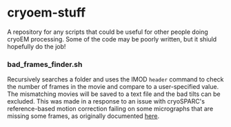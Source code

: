 # cryoem-stuff
A repository for any scripts that could be useful for other people doing cryoEM processing. Some of the code may be poorly written, but it shiuld hopefully do the job!

### bad_frames_finder.sh

Recursively searches a folder and uses the IMOD `header` command to check the number of frames in the movie and compare to a user-specified value. The mismatching movies will be saved to a text file and the bad tilts can be excluded. This was made in a response to an issue with cryoSPARC's reference-based motion correction failing on some micrographs that are missing some frames, as originally documented [here](https://discuss.cryosparc.com/t/reference-based-motion-correction-error-all-movies-must-have-the-same-number-of-frames/12740).
